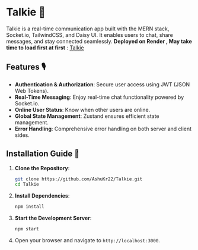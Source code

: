 # Talkie 🚀

Talkie is a real-time communication app built with the MERN stack, Socket.io, TailwindCSS, and Daisy UI. It enables users to chat, share messages, and stay connected seamlessly.
**Deployed on Render , May take time to load first at first** : [Talkie](https://talkie-chat.onrender.com/) 

## Features 🎙️

- **Authentication & Authorization**: Secure user access using JWT (JSON Web Tokens).
- **Real-Time Messaging**: Enjoy real-time chat functionality powered by Socket.io.
- **Online User Status**: Know when other users are online.
- **Global State Management**: Zustand ensures efficient state management.
- **Error Handling**: Comprehensive error handling on both server and client sides.

## Installation Guide 🌟

1. **Clone the Repository**:
   ```bash
   git clone https://github.com/AshuKr22/Talkie.git
   cd Talkie
   ```

2. **Install Dependencies**:
   ```bash
   npm install
   ```

3. **Start the Development Server**:
   ```bash
   npm start
   ```

4. Open your browser and navigate to `http://localhost:3000`.



